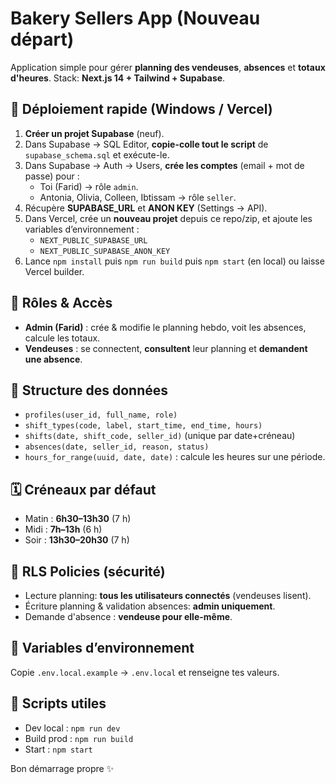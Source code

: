 
# Bakery Sellers App (Nouveau départ)

Application simple pour gérer **planning des vendeuses**, **absences** et **totaux d'heures**.
Stack: **Next.js 14 + Tailwind + Supabase**.

## 🚀 Déploiement rapide (Windows / Vercel)

1. **Créer un projet Supabase** (neuf).
2. Dans Supabase → SQL Editor, **copie-colle tout le script** de `supabase_schema.sql` et exécute-le.
3. Dans Supabase → Auth → Users, **crée les comptes** (email + mot de passe) pour :
   - Toi (Farid) → rôle `admin`.
   - Antonia, Olivia, Colleen, Ibtissam → rôle `seller`.
4. Récupère **SUPABASE_URL** et **ANON KEY** (Settings → API).
5. Dans Vercel, crée un **nouveau projet** depuis ce repo/zip, et ajoute les variables d’environnement :
   - `NEXT_PUBLIC_SUPABASE_URL`
   - `NEXT_PUBLIC_SUPABASE_ANON_KEY`
6. Lance `npm install` puis `npm run build` puis `npm start` (en local) ou laisse Vercel builder.

## 👤 Rôles & Accès
- **Admin (Farid)** : crée & modifie le planning hebdo, voit les absences, calcule les totaux.
- **Vendeuses** : se connectent, **consultent** leur planning et **demandent une absence**.

## 🧱 Structure des données
- `profiles(user_id, full_name, role)`
- `shift_types(code, label, start_time, end_time, hours)`
- `shifts(date, shift_code, seller_id)` (unique par date+créneau)
- `absences(date, seller_id, reason, status)`
- `hours_for_range(uuid, date, date)` : calcule les heures sur une période.

## 🗓️ Créneaux par défaut
- Matin : **6h30–13h30** (7 h)
- Midi : **7h–13h** (6 h)
- Soir : **13h30–20h30** (7 h)

## 🔐 RLS Policies (sécurité)
- Lecture planning: **tous les utilisateurs connectés** (vendeuses lisent).
- Écriture planning & validation absences: **admin uniquement**.
- Demande d'absence : **vendeuse pour elle-même**.

## 🔧 Variables d’environnement
Copie `.env.local.example` → `.env.local` et renseigne tes valeurs.

## 📁 Scripts utiles
- Dev local : `npm run dev`
- Build prod : `npm run build`
- Start : `npm start`

Bon démarrage propre ✨
